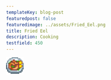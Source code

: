 ```yaml
---
templateKey: blog-post
featuredpost: false
featuredimage: ../assets/Fried_Eel.png
title: Fried Eel
description: Cooking
testfield: 450
---
```

![Fried Eel](../assets/Fried_Eel.png)